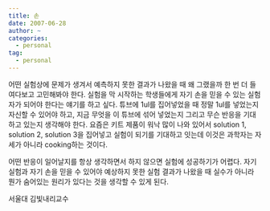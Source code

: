 ```yaml
---
title: 손
date: 2007-06-28
author: ~
categories:
  - personal
tag:
  - personal
---
```




어떤 실험상에 문제가 생겨서 예측하지 못한 결과가 나왔을 때 왜 그랬을까 한 번 더 들여다보고 고민해봐야 한다. 실험을 막 시작하는 학생들에게 자기 손을 믿을 수 있는 실험자가 되어야 한다는 얘기를 하고 싶다. 튜브에 1ul를 집어넣었을 때 정말 1ul를 넣었는지 자신할 수 있어야 하고, 지금 무엇을 이 튜브에 섞어 넣었는지 그리고 무슨 반응을 기대하고 있는지 생각해야 한다. 요즘은 키트 제품이 워낙 많이 나와 있어서 solution 1, solution 2, solution 3을 집어넣고 실험이 되기를 기대하고 잇는데 이것은 과학자는 자세가 아니라 cooking하는 것이다.

어떤 반응이 일어날지를 항상 생각하면서 하지 않으면 실험에 성공하기가 어렵다. 자기 실험과 자기 손을 믿을 수 있어야 예상하지 못한 실험 결과가 나왔을 때 실수가 아니라 뭔가 숨어있는 원리가 있다는 것을 생각할 수 있게 된다.

서울대 김빛내리교수



 







